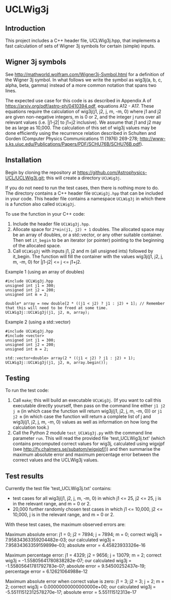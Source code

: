 # UCLWig3j

## Introduction

This project includes a C++ header file, UCLWig3j.hpp, that implements a fast calculation of sets of Wigner 3j symbols for certain (simple) inputs.

## Wigner 3j symbols

See http://mathworld.wolfram.com/Wigner3j-Symbol.html for a definition of the Wigner 3j symbol. In what follows we write the symbol as wig3j(a, b, c, alpha, beta, gamma) instead of a more common notation that spans two lines.

The expected use case for this code is as described in Appendix A of https://arxiv.org/pdf/astro-ph/0410394.pdf, equations A12 - A17. These equations require the calculation of wig3j(j1, j2, j, m, -m, 0) where j1 and j2 are given non-negative integers, m is 0 or 2, and the integer j runs over all relevant values (i.e. |j1-j2| to j1+j2 inclusive). We assume that j1 and j2 may be as large as 10,000. The calculation of this set of wig3j values may be done efficiently using the recurrence relation described in Schulten and Gorden (Computer Physics Communications 11 (1976) 269-278; http://www-s.ks.uiuc.edu/Publications/Papers/PDF/SCHU76B/SCHU76B.pdf).

## Installation

Begin by cloning the repository at https://github.com/Astrophysics-UCL/UCLWig3j.git; this will create a directory `UCLWig3j`.

If you do not need to run the test cases, then there is nothing more to do. The directory contains a C++ header file `UCLWig3j.hpp` that can be included in your code. This header file contains a namespace `UCLWig3j` in which there is a function also called `UCLWig3j`.

To use the function in your C++ code:
1. Include the header file `UCLWig3j.hpp`.
1. Allocate space for `2*min(j1, j2) + 1` doubles. The allocated space may be an array of doubles, or a std::vector<double>, or any other suitable container. Then set `it_begin` to be an iterator (or pointer) pointing to the beginning of the allocated space.
1. Call `UCLWig3j` with inputs j1, j2 and m (all unsigned ints) followed by it_begin. The function will fill the container with the values wig3j(j1, j2, j, m, -m, 0) for |j1-j2| <= j <= j1+j2.

Example 1 (using an array of doubles)

```
#include UCLWig3j.hpp
unsigned int j1 = 300;
unsigned int j2 = 200;
unsigned int m = 2;

double* array = new double[2 * ((j1 < j2) ? j1 : j2) + 1]; // Remember that this will need to be freed at some time.
UCLWig3j::UCLWig3j(j1, j2, m, array);
```

Example 2 (using a std::vector)
```
#include UCLWig3j.hpp
#include <vector>
unsigned int j1 = 300;
unsigned int j2 = 200;
unsigned int m = 2;

std::vector<double> array(2 * ((j1 < j2) ? j1 : j2) + 1);
UCLWig3j::UCLWig3j(j1, j2, m, array.begin());
```

## Testing

To run the test code:
1. Call `make`; this will build an executable `UCLWig3j`. (If you want to call this executable directly yourself, then pass on the command line either `j1 j2 j m` (in which case the function will return wig3j(j1, j2, j, m, -m, 0)) or `j1 j2 m` (in which case the function will return a complete list of j and wig3j(j1, j2, j, m, -m, 0) values as well as information on how long the calculation took.)
2. Call the Python 2 module `test_UCLWig3j.py` with the command line parameter `run`. This will read the provided file 'test_UCLWig3j.txt' (which contains precomputed correct values for wig3j, calculated using wigxjpf (see http://fy.chalmers.se/subatom/wigxjpf/)) and then summarise the maximum absolute error and maximum percentage error between the correct values and the UCLWig3j values.

## Test results

Currently the test file 'test_UCLWig3j.txt' contains:
* test cases for all wig3j(j1, j2, j, m, -m, 0) in which j1 <= 25, j2 <= 25, j is in the relevant range, and m = 0 or 2. 
* 20,000 further randomly chosen test cases in which j1 <= 10,000, j2 <= 10,000, j is in the relevant range, and m = 0 or 2.

With these test cases, the maximum observed errors are:

Maximum absolute error:
j1 = 0; j2 = 7894; j = 7894; m = 0; correct wig3j = 7.95834363359204482e-03; our calculated wig3j = 7.95834363359159899e-03; absolute error = 4.45823933326e-16

Maximum percentage error:
j1 = 4329; j2 = 9656; j = 13079; m = 2; correct wig3j = -1.55805641780838282e-07; our calculated wig3j = -1.55805641781792783e-07; absolute error = 9.54500252437e-19; percentage error = 6.12621064988e-12

Maximum absolute error when correct value is zero:
j1 = 3; j2 = 3; j = 2; m = 2; correct wig3j = 0.00000000000000000e+00; our calculated wig3j = -5.55111512312578270e-17; absolute error = 5.55111512313e-17
